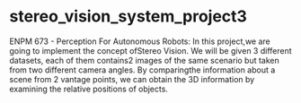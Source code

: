 # stereo_vision_system_project3
ENPM 673 - Perception For Autonomous Robots: In this project,we are going to implement the concept ofStereo Vision. We will be given 3 different datasets, each of them contains2 images of the same scenario but taken from two different camera angles. By comparingthe information about a scene from 2 vantage points, we can obtain the 3D information by examining the relative positions of objects.
